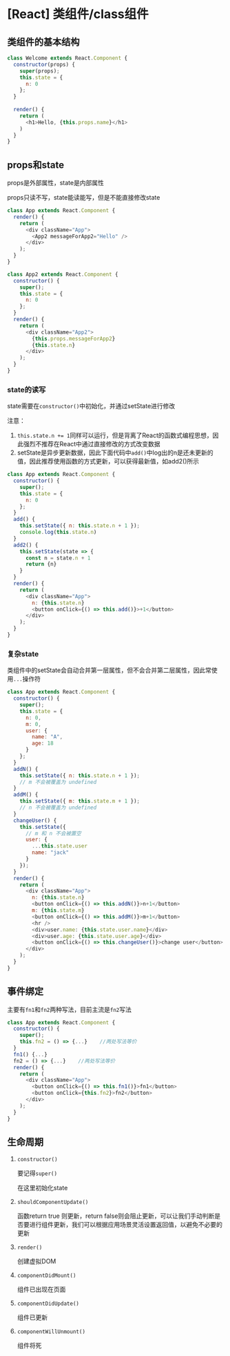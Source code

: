 # \[React] 类组件/class组件

## 类组件的基本结构

```javascript
class Welcome extends React.Component { 
  constructor(props) {
    super(props);
    this.state = {
      n: 0
    };
  }
  
  render() { 
    return (
      <h1>Hello, {this.props.name}</h1> 
    )
  }
}

```

## props和state

props是外部属性，state是内部属性

props只读不写，state能读能写，但是不能直接修改state

```javascript
class App extends React.Component {
  render() {
    return (
      <div className="App">
        <App2 messageForApp2="Hello" />
      </div>
    );
  }
}

class App2 extends React.Component {
  constructor() {
    super();
    this.state = {
      n: 0
    };
  }
  render() {
    return (
      <div className="App2">
        {this.props.messageForApp2}
        {this.state.n}
      </div>
    );
  }
}

```

### state的读写

state需要在`constructor()`中初始化，并通过setState进行修改

注意：

1.  `this.state.n += 1`同样可以运行，但是背离了React的函数式编程思想，因此强烈不推荐在React中通过直接修改的方式改变数据
2.  setState是异步更新数据，因此下面代码中`add()`中log出的n是还未更新的值，因此推荐使用函数的方式更新，可以获得最新值，如add2()所示

```javascript
class App extends React.Component {
  constructor() {
    super();
    this.state = {
      n: 0
    };
  }
  add() {
    this.setState({ n: this.state.n + 1 });
    console.log(this.state.n)
  }
  add2() {
    this.setState(state => { 
      const n = state.n + 1
      return {n} 
    }
  }
  render() {
    return (
      <div className="App">
        n: {this.state.n}
        <button onClick={() => this.add()}>+1</button>
      </div>
    );
  }
}

```

### 复杂state

类组件中的setState会自动合并第一层属性，但不会合并第二层属性，因此常使用`...`操作符

```javascript
class App extends React.Component {
  constructor() {
    super();
    this.state = {
      n: 0,
      m: 0,
      user: {
        name: "A",
        age: 18
      }
    };
  }
  addN() {
    this.setState({ n: this.state.n + 1 });
    // m 不会被覆盖为 undefined
  }
  addM() {
    this.setState({ m: this.state.m + 1 });
    // n 不会被覆盖为 undefined
  }
  changeUser() {
    this.setState({
      // m 和 n 不会被置空
      user: {
        ...this.state.user
        name: "jack"
      }
    });
  }
  render() {
    return (
      <div className="App">
        n: {this.state.n}
        <button onClick={() => this.addN()}>n+1</button>
        m: {this.state.m}
        <button onClick={() => this.addM()}>m+1</button>
        <hr />
        <div>user.name: {this.state.user.name}</div>
        <div>user.age: {this.state.user.age}</div>
        <button onClick={() => this.changeUser()}>change user</button>
      </div>
    );
  }
}
```

## 事件绑定

主要有`fn1`和`fn2`两种写法，目前主流是`fn2`写法

```javascript
class App extends React.Component {
  constructor() {
    super();
    this.fn2 = () => {...}    //两处写法等价
  }
  fn1() {...}
  fn2 = () => {...}    //两处写法等价
  render() {
    return (
      <div className="App">
        <button onClick={() => this.fn1()}>fn1</button>
        <button onClick={this.fn2}>fn2</button>
      </div>
    );
  }
}
```

## 生命周期

1.  `constructor()`

    要记得`super()`

    在这里初始化state
2.  `shouldComponentUpdate()`&#x20;

    函数return true 则更新，return false则会阻止更新，可以让我们手动判断是否要进行组件更新，我们可以根据应用场景灵活设置返回值，以避免不必要的更新
3.  `render()`&#x20;

    创建虚拟DOM
4.  `componentDidMount()`

    组件已出现在页面
5.  `componentDidUpdate()`

    组件已更新
6.  `componentWillUnmount()`

    组件将死
